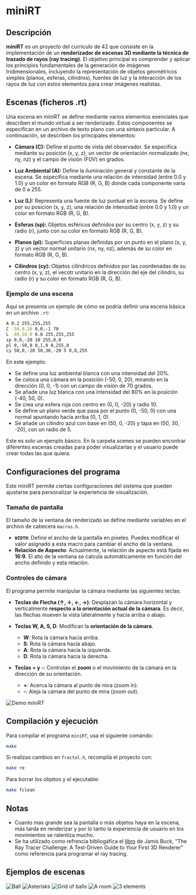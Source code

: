 # miniRT

## Descripción

**miniRT** es un proyecto del currículo de 42 que consiste en la implementación de un **renderizador de escenas 3D mediante la técnica de trazado de rayos (ray tracing)**. El objetivo principal es comprender y aplicar los principios fundamentales de la generación de imágenes tridimensionales, incluyendo la representación de objetos geométricos simples (planos, esferas, cilindros), fuentes de luz y la interacción de los rayos de luz con estos elementos para crear imágenes realistas.

## Escenas (ficheros .rt)

Una escena en miniRT se define mediante varios elementos esenciales que describen el mundo virtual a ser renderizado. Estos componentes se especifican en un archivo de texto plano con una sintaxis particular. A continuación, se describen los principales elementos:

* **Cámara (C):** Define el punto de vista del observador. Se especifica mediante su posición (x, y, z), un vector de orientación normalizado (nx, ny, nz) y el campo de visión (FOV) en grados.

* **Luz Ambiental (A):** Define la iluminación general y constante de la escena. Se especifica mediante una relación de intensidad (entre 0.0 y 1.0) y un color en formato RGB (R, G, B) donde cada componente varía de 0 a 255.

* **Luz (L):** Representa una fuente de luz puntual en la escena. Se define por su posición (x, y, z), una relación de intensidad (entre 0.0 y 1.0) y un color en formato RGB (R, G, B).

* **Esferas (sp):** Objetos esféricos definidos por su centro (x, y, z) y su radio (r), junto con su color en formato RGB (R, G, B).

* **Planos (pl):** Superficies planas definidas por un punto en el plano (x, y, z) y un vector normal unitario (nx, ny, nz), además de su color en formato RGB (R, G, B).

* **Cilindros (cy):** Objetos cilíndricos definidos por las coordenadas de su centro (x, y, z), el vecotr unitario en la dirección del eje del cilindro, su radio (r) y su color en formato RGB (R, G, B).

### Ejemplo de una escena

Aquí se presenta un ejemplo de cómo se podría definir una escena básica en un archivo `.rt`:
```sh
A 0.2 255,255,255
C -50,0,20 0,0,-1 70
L -40,50,0 0.8 255,255,255
sp 0,0,-20 10 255,0,0
pl 0,-50,0 0,1,0 0,255,0
cy 50,0,-20 50,30,-20 5 0,0,255
```

En este ejemplo:

* Se define una luz ambiental blanca con una intensidad del 20%.
* Se coloca una cámara en la posición (-50, 0, 20), mirando en la dirección (0, 0, -1) con un campo de visión de 70 grados.
* Se añade una luz blanca con una intensidad del 80% en la posición (-40, 50, 0).
* Se crea una esfera roja con centro en (0, 0, -20) y radio 10.
* Se define un plano verde que pasa por el punto (0, -50, 0) con una normal apuntando hacia arriba (0, 1, 0).
* Se añade un cilindro azul con base en (50, 0, -20) y tapa en (50, 30, -20), con un radio de 5.

Este es solo un ejemplo básico. En la carpeta scenes se pueden encontrar diferentes escenas creadas para poder visualizarlas y el usuario puede crear todas las que quiera.

## Configuraciones del programa

Este miniRT permite ciertas configuraciones del sistema que pueden ajustarse para personalizar la experiencia de visualización.

### Tamaño de pantalla

El tamaño de la ventana de renderizado se define mediante variables en el archivo de cabecera `macros.h`.

* **`WIDTH`**: Define el ancho de la pantalla en píxeles. Puedes modificar el valor asignado a esta macro para cambiar el ancho de la ventana.
* **Relación de Aspecto**: Actualmente, la relación de aspecto está fijada en **16:9**. El alto de la ventana se calcula automáticamente en función del ancho definido y esta relación.

### Controles de cámara

El programa permite manipular la cámara mediante las siguientes teclas:

* **Teclas de Flecha (↑, ↓, ←, →)**: Desplazan la cámara horizontal y verticalmente **respecto a la orientación actual de la cámara**. Es decir, las flechas mueven la vista lateralmente y hacia arriba o abajo.

* **Teclas W, A, S, D**: Modifican la **orientación de la cámara**.
    * **W**: Rota la cámara hacia arriba.
    * **S**: Rota la cámara hacia abajo.
    * **A**: Rota la cámara hacia la izquierda.
    * **D**: Rota la cámara hacia la derecha.

* **Teclas + y -**: Controlan el **zoom** o el movimiento de la cámara en la dirección de su orientación.
    * **+**: Acerca la cámara al punto de mira (zoom in).
    * **-**: Aleja la cámara del punto de mira (zoom out).
 
![Demo miniRT](images/miniRT_demo.gif)

## Compilación y ejecución

Para compilar el programa `miniRT`, usa el siguiente comando:

```sh
make
```

Si realizas cambios en `fractol.h`, recompila el proyecto con:

```sh
make re
```
Para borrar los objetos y el ejecutable:

```sh
make fclean
```

## Notas

- Cuanto mas grande sea la pantalla o más objetos haya en la escena, más tarda en renderizar y por lo tanto la experiencia de usuario en los movimientos se ralentiza mucho.
- Se ha utilizado como refrencia bibliogáfica el [libro](https://books.out.csli.me/NonFiction/Programming/The%20Ray%20Tracer%20Challenge-Pragmatic%20Bookshelf%20%282019%29%20-%20Jamis%20Buck.pdf) de Jamis Buck,  "The Ray Tracer Challenge: A Test-Driven Guide to Your First 3D Renderer" como referencia para programar el ray tracing.

## Ejemplos de escenas

![Ball](images/ball.JPG)
![Asterisks](images/asterisk.JPG)
![Grid of balls](images/ballgrid.JPG)
![A room](images/room.JPG)
![3 elements](images/elements.JPG)
